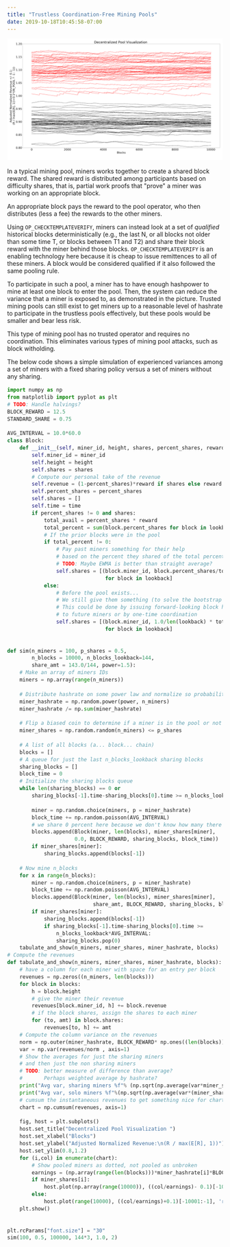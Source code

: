 ```yaml
---
title: "Trustless Coordination-Free Mining Pools"
date: 2019-10-18T10:45:58-07:00
---
```

![](/images/uses/bagpool.svg)


In a typical mining pool, miners works together to create a shared block reward. The shared reward
is distributed among participants based on difficulty shares, that is, partial work proofs that
"prove" a miner was working on an appropriate block.

An appropriate block pays the reward to the pool operator, who then distributes (less a fee) the
rewards to the other miners.

Using `OP_CHECKTEMPLATEVERIFY`, miners can instead look at a set of *qualified* historical blocks
deterministically (e.g., the last N, or all blocks not older than some time T, or blocks between T1
and T2) and share their block reward with the miner behind those blocks. `OP_CHECKTEMPLATEVERIFY` is
an enabling technology here because it is cheap to issue remittences to all of these miners. A block
would be considered qualified if it also followed the same pooling rule.

To participate in such a pool, a miner has to have enough hashpower to mine at least one block to
enter the pool. Then, the system can reduce the variance that a miner is exposed to, as demonstrated
in the picture. Trusted mining pools can still exist to get miners up to a reasonable level of
hashrate to participate in the trustless pools effectively, but these pools would be smaller and
bear less risk.

This type of mining pool has no trusted operator and requires no coordination. This eliminates
various types of mining pool attacks, such as block witholding.

The below code shows a simple simulation of experienced variances among a set of miners with a fixed
sharing policy versus a set of miners without any sharing.

```python
import numpy as np
from matplotlib import pyplot as plt
# TODO: Handle halvings?
BLOCK_REWARD = 12.5
STANDARD_SHARE = 0.75

AVG_INTERVAL = 10.0*60.0
class Block:
    def __init__(self, miner_id, height, shares, percent_shares, reward, lookback, time):
        self.miner_id = miner_id
        self.height = height
        self.shares = shares
        # Compute our personal take of the revenue
        self.revenue = (1-percent_shares)*reward if shares else reward
        self.percent_shares = percent_shares
        self.shares = []
        self.time = time
        if percent_shares != 0 and shares:
            total_avail = percent_shares * reward
            total_percent = sum(block.percent_shares for block in lookback)
            # If the prior blocks were in the pool
            if total_percent != 0:
                # Pay past miners something for their help
                # based on the percent they shared of the total percent shared to us.
                # TODO: Maybe EWMA is better than straight average?
                self.shares = [(block.miner_id, block.percent_shares/total_percent * total_avail)
                                for block in lookback]
            else:
                # Before the pool exists...
                # We still give them something (to solve the bootstrap problem...)
                # This could be done by issuing forward-looking block height locked payments
                # to future miners or by one-time coordination
                self.shares = [(block.miner_id, 1.0/len(lookback) * total_avail) 
                                for block in lookback]


def sim(n_miners = 100, p_shares = 0.5,
        n_blocks = 10000, n_blocks_lookback=144,
        share_amt = 143.0/144, power=1.5):
    # Make an array of miners IDs
    miners = np.array(range(n_miners))

    # Distribute hashrate on some power law and normalize so probabilities sum to 1
    miner_hashrate = np.random.power(power, n_miners)
    miner_hashrate /= np.sum(miner_hashrate)

    # Flip a biased coin to determine if a miner is in the pool or not
    miner_shares = np.random.random(n_miners) <= p_shares

    # A list of all blocks (a... block... chain)
    blocks = []
    # A queue for just the last n_blocks_lookback sharing blocks
    sharing_blocks = []
    block_time = 0
    # Initialize the sharing blocks queue
    while len(sharing_blocks) == 0 or 
        sharing_blocks[-1].time-sharing_blocks[0].time >= n_blocks_lookback*AVG_INTERVAL:

        miner = np.random.choice(miners, p = miner_hashrate)
        block_time += np.random.poisson(AVG_INTERVAL)
        # we share 0 percent here because we don't know how many there are...
        blocks.append(Block(miner, len(blocks), miner_shares[miner],
                      0.0, BLOCK_REWARD, sharing_blocks, block_time))
        if miner_shares[miner]:
            sharing_blocks.append(blocks[-1])

    # Now mine n_blocks
    for x in range(n_blocks):
        miner = np.random.choice(miners, p = miner_hashrate)
        block_time += np.random.poisson(AVG_INTERVAL)
        blocks.append(Block(miner, len(blocks), miner_shares[miner],
                            share_amt, BLOCK_REWARD, sharing_blocks, block_time))
        if miner_shares[miner]:
            sharing_blocks.append(blocks[-1])
            if sharing_blocks[-1].time-sharing_blocks[0].time >= 
                n_blocks_lookback*AVG_INTERVAL:
                sharing_blocks.pop(0)
    tabulate_and_show(n_miners, miner_shares, miner_hashrate, blocks)
# Compute the revenues
def tabulate_and_show(n_miners, miner_shares, miner_hashrate, blocks):
    # have a column for each miner with space for an entry per block
    revenues = np.zeros((n_miners, len(blocks)))
    for block in blocks:
        h = block.height
        # give the miner their revenue
        revenues[block.miner_id, h] += block.revenue
        # if the block shares, assign the shares to each miner
        for (to, amt) in block.shares:
            revenues[to, h] += amt
    # Compute the column variance on the revenues
    norm = np.outer(miner_hashrate, BLOCK_REWARD* np.ones((len(blocks)))).clip(1)
    var = np.var(revenues/norm , axis=1)
    # Show the averages for just the sharing miners
    # and then just the non sharing miners
    # TODO: better measure of difference than average?
    #       Perhaps weighted average by hashrate?
    print("Avg var, sharing miners %f"% (np.sqrt(np.average(var*miner_shares))/70.0))
    print("Avg var, solo miners %f"%(np.sqrt(np.average(var*(miner_shares ^ 1)))/70.0))
    # cumsum the instantaneous revenues to get something nice for charting
    chart = np.cumsum(revenues, axis=1)

    fig, host = plt.subplots()
    host.set_title("Decentralized Pool Visualization ")
    host.set_xlabel("Blocks")
    host.set_ylabel("Adjusted Normalized Revenue:\n(R / max(E[R], 1))")
    host.set_ylim(0.8,1.2)
    for (i,col) in enumerate(chart):
        # Show pooled miners as dotted, not pooled as unbroken
        earnings = (np.array(range(len(blocks)))*miner_hashrate[i]*BLOCK_REWARD).clip(1)
        if miner_shares[i]:
            host.plot(np.array(range(10000)), ((col/earnings)- 0.1)[-10001:-1], 'k')
        else:
            host.plot(range(10000), ((col/earnings)+0.1)[-10001:-1], 'r')
    plt.show()


plt.rcParams["font.size"] = "30"
sim(100, 0.5, 100000, 144*3, 1.0, 2)
```
